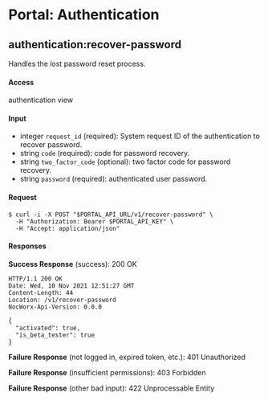 # Portal: Authentication

## authentication:recover-password
Handles the lost password reset process.

#### Access
authentication view

#### Input
- integer `request_id` (required): System request ID of the authentication to recover password.
- string `code` (required): code for password recovery.
- string `two_factor_code` (optional): two factor code for password recovery.
- string `password` (required): authenticated user password.

#### Request
```
$ curl -i -X POST "$PORTAL_API_URL/v1/recover-password" \
  -H "Authorization: Bearer $PORTAL_API_KEY" \
  -H "Accept: application/json"
```

#### Responses
**Success Response** (success): 200 OK
```
HTTP/1.1 200 OK
Date: Wed, 10 Nov 2021 12:51:27 GMT
Content-Length: 44
Location: /v1/recover-password
NocWorx-Api-Version: 0.0.0

{
  "activated": true,
  "is_beta_tester": true
}
```

**Failure Response** (not logged in, expired token, etc.): 401 Unauthorized

**Failure Response** (insufficient permissions): 403 Forbidden

**Failure Response** (other bad input): 422 Unprocessable Entity
